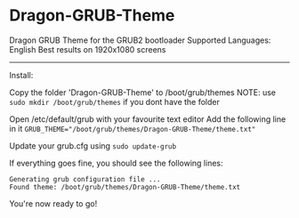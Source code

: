 # Dragon-GRUB-Theme
Dragon GRUB Theme for the GRUB2 bootloader
Supported Languages: English
Best results on 1920x1080 screens
____________________________________________________________________________
Install:

Copy the folder 'Dragon-GRUB-Theme' to /boot/grub/themes 
NOTE: use `sudo mkdir /boot/grub/themes` if you dont have the folder

Open /etc/default/grub with your favourite text editor
Add the following line in it
`GRUB_THEME="/boot/grub/themes/Dragon-GRUB-Theme/theme.txt"`

Update your grub.cfg using `sudo update-grub`

If everything goes fine, you should see the following lines:
``` 
Generating grub configuration file ...
Found theme: /boot/grub/themes/Dragon-GRUB-Theme/theme.txt 
```

You're now ready to go!
